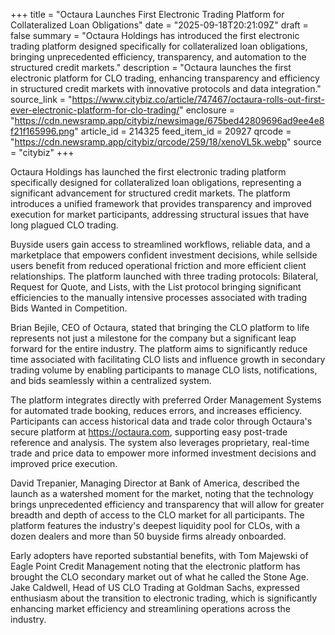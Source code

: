+++
title = "Octaura Launches First Electronic Trading Platform for Collateralized Loan Obligations"
date = "2025-09-18T20:21:09Z"
draft = false
summary = "Octaura Holdings has introduced the first electronic trading platform designed specifically for collateralized loan obligations, bringing unprecedented efficiency, transparency, and automation to the structured credit markets."
description = "Octaura launches the first electronic platform for CLO trading, enhancing transparency and efficiency in structured credit markets with innovative protocols and data integration."
source_link = "https://www.citybiz.co/article/747467/octaura-rolls-out-first-ever-electronic-platform-for-clo-trading/"
enclosure = "https://cdn.newsramp.app/citybiz/newsimage/675bed42809696ad9ee4e8f21f165996.png"
article_id = 214325
feed_item_id = 20927
qrcode = "https://cdn.newsramp.app/citybiz/qrcode/259/18/xenoVL5k.webp"
source = "citybiz"
+++

<p>Octaura Holdings has launched the first electronic trading platform specifically designed for collateralized loan obligations, representing a significant advancement for structured credit markets. The platform introduces a unified framework that provides transparency and improved execution for market participants, addressing structural issues that have long plagued CLO trading.</p><p>Buyside users gain access to streamlined workflows, reliable data, and a marketplace that empowers confident investment decisions, while sellside users benefit from reduced operational friction and more efficient client relationships. The platform launched with three trading protocols: Bilateral, Request for Quote, and Lists, with the List protocol bringing significant efficiencies to the manually intensive processes associated with trading Bids Wanted in Competition.</p><p>Brian Bejile, CEO of Octaura, stated that bringing the CLO platform to life represents not just a milestone for the company but a significant leap forward for the entire industry. The platform aims to significantly reduce time associated with facilitating CLO lists and influence growth in secondary trading volume by enabling participants to manage CLO lists, notifications, and bids seamlessly within a centralized system.</p><p>The platform integrates directly with preferred Order Management Systems for automated trade booking, reduces errors, and increases efficiency. Participants can access historical data and trade color through Octaura's secure platform at <a href="https://octaura.com" rel="nofollow" target="_blank">https://octaura.com</a>, supporting easy post-trade reference and analysis. The system also leverages proprietary, real-time trade and price data to empower more informed investment decisions and improved price execution.</p><p>David Trepanier, Managing Director at Bank of America, described the launch as a watershed moment for the market, noting that the technology brings unprecedented efficiency and transparency that will allow for greater breadth and depth of access to the CLO market for all participants. The platform features the industry's deepest liquidity pool for CLOs, with a dozen dealers and more than 50 buyside firms already onboarded.</p><p>Early adopters have reported substantial benefits, with Tom Majewski of Eagle Point Credit Management noting that the electronic platform has brought the CLO secondary market out of what he called the Stone Age. Jake Caldwell, Head of US CLO Trading at Goldman Sachs, expressed enthusiasm about the transition to electronic trading, which is significantly enhancing market efficiency and streamlining operations across the industry.</p>